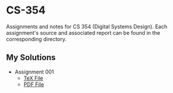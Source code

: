 # CS-354
Assignments and notes for CS 354 (Digital Systems Design).  Each assignment's source and associated report
can be found in the corresponding directory. 

## My Solutions

* Assignment 001 
  - [TeX File](https://github.com/shmishtopher/CS-354/blob/master/Assignment_001/report.tex)
  - [PDF File](https://github.com/shmishtopher/CS-354/blob/master/Assignment_001/report.pdf)